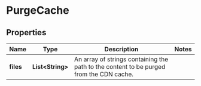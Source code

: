 

# PurgeCache


## Properties

| Name | Type | Description | Notes |
|------------ | ------------- | ------------- | -------------|
|**files** | **List&lt;String&gt;** | An array of strings containing the path to the content to be purged from the CDN cache. |  |



